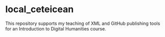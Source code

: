 # local_ceteicean
This repository supports my teaching of XML and GitHub publishing tools for an Introduction to Digital Humanities course.

